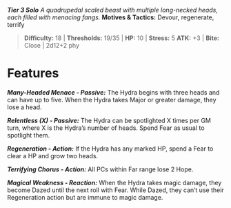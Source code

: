***Tier 3 Solo***
*A quadrupedal scaled beast with multiple long-necked heads, each filled with menacing fangs.*
**Motives & Tactics:** Devour, regenerate, terrify

> **Difficulty:** 18 | **Thresholds:** 19/35 | **HP:** 10 | **Stress:** 5
> **ATK:** +3 | **Bite:** Close | 2d12+2 phy

# Features

***Many-Headed Menace - Passive:*** The Hydra begins with three heads and can have up to five. When the Hydra takes Major or greater damage, they lose a head.

***Relentless (X) - Passive:*** The Hydra can be spotlighted X times per GM turn, where X is the Hydra’s number of heads. Spend Fear as usual to spotlight them.

***Regeneration - Action:*** If the Hydra has any marked HP, spend a Fear to clear a HP and grow two heads.

***Terrifying Chorus - Action:*** All PCs within Far range lose 2 Hope.

***Magical Weakness - Reaction:*** When the Hydra takes magic damage, they become Dazed until the next roll with Fear. While Dazed, they can’t use their Regeneration action but are immune to magic damage.
